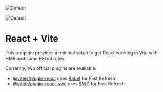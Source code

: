 
![Default](https://github.com/NimeshLathiya/crypto_dashboard/assets/142136394/d506496e-dbfb-421d-89b8-dc73c3612041)

![Default](https://github.com/NimeshLathiya/crypto_dashboard/assets/142136394/202fdc92-af34-4472-acc7-c66a83bc28ff)

# React + Vite

This template provides a minimal setup to get React working in Vite with HMR and some ESLint rules.

Currently, two official plugins are available:

- [@vitejs/plugin-react](https://github.com/vitejs/vite-plugin-react/blob/main/packages/plugin-react/README.md) uses [Babel](https://babeljs.io/) for Fast Refresh
- [@vitejs/plugin-react-swc](https://github.com/vitejs/vite-plugin-react-swc) uses [SWC](https://swc.rs/) for Fast Refresh
